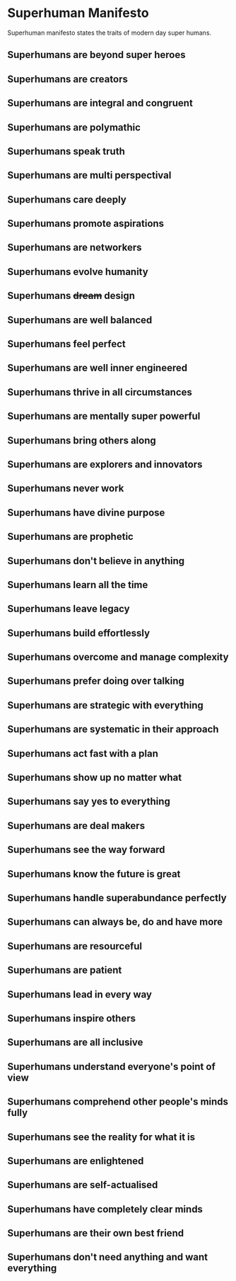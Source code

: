 # Superhuman Manifesto

Superhuman manifesto states the traits of modern day super humans.

## Superhumans are beyond super heroes

## Superhumans are creators 

## Superhumans are integral and congruent 

## Superhumans are polymathic 

## Superhumans speak truth

## Superhumans are multi perspectival

## Superhumans care deeply 

## Superhumans promote aspirations

## Superhumans are networkers 

## Superhumans evolve humanity 

## Superhumans ~~dream~~ design 

## Superhumans are well balanced 

## Superhumans feel perfect 

## Superhumans are well inner engineered 

## Superhumans thrive in all circumstances 

## Superhumans are mentally super powerful 

## Superhumans bring others along 

## Superhumans are explorers and innovators 

## Superhumans never work 

## Superhumans have divine purpose 

## Superhumans are prophetic 

## Superhumans don't believe in anything 

## Superhumans learn all the time 

## Superhumans leave legacy 

## Superhumans build effortlessly 

## Superhumans overcome and manage complexity 

## Superhumans prefer doing over talking 

## Superhumans are strategic with everything 

## Superhumans are systematic in their approach 

## Superhumans act fast with a plan 

## Superhumans show up no matter what 

## Superhumans say yes to everything 

## Superhumans are deal makers 

## Superhumans see the way forward 

## Superhumans know the future is great

## Superhumans handle superabundance perfectly 

## Superhumans can always be, do and have more 

## Superhumans are resourceful 

## Superhumans are patient 

## Superhumans lead in every way 

## Superhumans inspire others 

## Superhumans are all inclusive 

## Superhumans understand everyone's point of view 

## Superhumans comprehend other people's minds fully 

## Superhumans see the reality for what it is 

## Superhumans are enlightened 

## Superhumans are self-actualised 

## Superhumans have completely clear minds 

## Superhumans are their own best friend 

## Superhumans don't need anything and want everything 